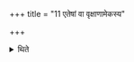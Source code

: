 +++
title = "11 एतेषां वा वृक्षाणामेकस्य"

+++

<details><summary>थिते</summary>

11. Or he may get (all) the ladles made out of any one of these trees.
</details>
